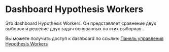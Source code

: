 <h1>Dashboard Hypothesis Workers</h1>

<p>Это dashboard Hypothesis Workers. Он представляет сравнение двух выборок и решение двух задач основанных на этих выборках .</p>

<p>Вы можете получить доступ к dashboard по ссылке: <a href="https://ocatano-hypothesis-workers-dashboard-swyo5s.streamlit.app/">Панель управления Hypothesis Workers</a></p>
